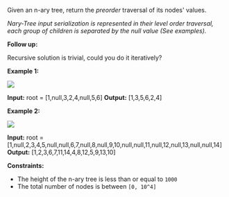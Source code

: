 Given an n-ary tree, return the _preorder_ traversal of its nodes' values.

_Nary-Tree input serialization is represented in their level order traversal, each group
of children is separated by the null value (See examples)._

**Follow up:**

Recursive solution is trivial, could you do it iteratively?

**Example 1:**

![](https://assets.leetcode.com/uploads/2018/10/12/narytreeexample.png)

**Input:** root = \[1,null,3,2,4,null,5,6\] **Output:** \[1,3,5,6,2,4\]

**Example 2:**

![](https://assets.leetcode.com/uploads/2019/11/08/sample_4_964.png)

**Input:** root =
\[1,null,2,3,4,5,null,null,6,7,null,8,null,9,10,null,null,11,null,12,null,13,null,null,14\]
**Output:** \[1,2,3,6,7,11,14,4,8,12,5,9,13,10\]

**Constraints:**

- The height of the n-ary tree is less than or equal to `1000`
- The total number of nodes is between `[0, 10^4]`
